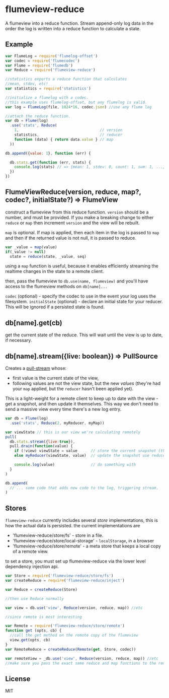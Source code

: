 # flumeview-reduce

A flumeview into a reduce function.
Stream append-only log data in the order the log is written into a reduce function to calculate a state.

## Example

``` js
var FlumeLog = require('flumelog-offset')
var codec = require('flumecodec')
var Flume = require('flumedb')
var Reduce = require('flumeview-reduce')

//statistics exports a reduce function that calculates
//mean, stdev, etc!
var statistics = require('statistics')

//initialize a flumelog with a codec.
//this example uses flumelog-offset, but any flumelog is valid.
var log = FlumeLog(file, 1024*16, codec.json) //use any flume log

//attach the reduce function.
var db = Flume(log)
  .use('stats', Reduce(
    1,                                    // version
    statistics,                           // reducer
    function (data) { return data.value } // map
  ))

db.append({value: 1}, function (err) {

  db.stats.get(function (err, stats) {
    console.log(stats) // => {mean: 1, stdev: 0, count: 1, sum: 1, ...}
  })
})
```

## FlumeViewReduce(version, reduce, map?, codec?, initialState?) => FlumeView

construct a flumeview from this reduce function. `version` should be a number,
and must be provided. If you make a breaking change to either `reduce` or `map`
then increment `version` and the view will be rebuilt.

`map` is optional. If map is applied, then each item in the log is passed to `map`
and then if the returned value is not null, it is passed to reduce.

``` js
var _value = map(value)
if(_value != null)
  state = reduce(state, _value, seq)
```

using a `map` function is useful, because it enables efficiently streaming the realtime
changes in the state to a remote client.

then, pass the flumeview to `db.use(name, flumeview)`
and you'll have access to the flumeview methods on `db[name]...`

`codec` (optional) - specify the codec to use in the event your log uses the filesystem.
`initialState` (optional) - declare an initial state for your reducer. This will be ignored if a persisted state is found.

## db[name].get(cb)

get the current state of the reduce. This will wait until the view is up to date, if necessary.

## db[name].stream({live: boolean}) => PullSource

Creates a [pull-stream](https://github.com/pull-stream/pull-stream) whose:
- first value is the current state of the view,
- following values are not the view state, but the new _values_ (they're had your `map` applied, but the `reducer` hasn't been applied yet).

This is a light-weight for a remote client to keep up to date with the view - get a snapshot, and then update it themselves. This way we don't need to send a massive view every time there's a new log entry.

```js
var db = Flume(log)
  .use('stats', Reduce(2, myReducer, myMap))

var viewState // this is our view we're calculating remotely
pull(
  db.stats.stream({live:true}),
  pull.drain(function(value) {
    if (!view) viewState = value      // store the current snapshot (the first value)
    else myReducer(viewState, value)  // update the snapshot use reducer + mapped values

    console.log(value)                // do something with 
  }
)

db.append(
  // ... some code that adds new code to the log, triggering stream.
)
```

## Stores

`flumeview-reduce` currently includes several _store_ implementations,
this is how the actual data is persisted. the current implementations are

* 'flumeview-reduce/store/fs' - store in a file.
* 'flumeview-reduce/store/local-storage' - `localStorage`, in a browser
* 'flumeview-reduce/store/remote' - a meta store that keeps a local copy of a remote view.

to set a store, you must set up flumeview-reduce via the lower level dependency injection api.

``` js
var Store = require('flumeview-reduce/store/fs')
var createReduce = require('flumeview-reduce/inject')

var Reduce = createReduce(Store)

//then use Reduce normally

var view = db.use('view', Reduce(version, reduce, map)) //etc

//since remote is most interesting

var Remote = require('flumeview-reduce/store/remote')
function get (opts, cb) {
  //call the get method on the remote copy of the flumeview
  view.get(opts, cb)
}
var RemoteReduce = createReduce(Remote(get, Store, codec))

var remoteView = _db.use('view', Reduce(version, reduce, map)) //etc
//make sure you pass the exact same reduce and map functions to the remote view!
```

## License

MIT

